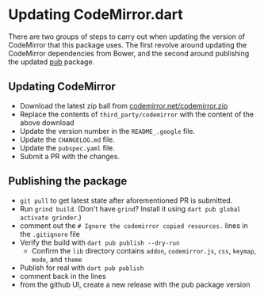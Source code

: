 # Updating CodeMirror.dart

There are two groups of steps to carry out when updating the version of
CodeMirror that this package uses. The first revolve around updating
the CodeMirror dependencies from Bower, and the second around publishing
the updated [pub](https://pub.dartlang.org) package.

## Updating CodeMirror 

- Download the latest zip ball from [codemirror.net/codemirror.zip](https://codemirror.net/codemirror.zip)
- Replace the contents of `third_party/codemirror` with the content of the above download
- Update the version number in the `README_.google` file.
- Update the `CHANGELOG.md` file.
- Update the `pubspec.yaml` file.
- Submit a PR with the changes.

## Publishing the package

- `git pull` to get latest state after aforementioned PR is submitted.
- Run `grind build`. (Don't have `grind`? Install it using `dart pub global activate grinder`.)
- comment out the `# Ignore the codemirror copied resources.` lines in the `.gitignore` file
- Verify the build with `dart pub publish --dry-run`
  - Confirm the `lib` directory contains
    `addon`, `codemirror.js`, `css`, `keymap`, `mode`, and `theme`
- Publish for real with `dart pub publish`
- comment back in the lines
- from the github UI, create a new release with the pub package version
